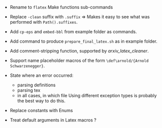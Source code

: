 - Rename to `flatex`
  Make functions sub-commands

- Replace `-clean` suffix with `.suffix`
  => Makes it easy to see what was performed with `Path().suffixes`.

- Add `cp-eps` and `embed-bbl` from example folder as commands.

- Add command to produce `prepare_final_latex.sh` as in example folder.

- Add comment-stripping function, supported by *arxiv_latex_cleaner*.

- Support name placeholder macros of the form `\def\arnold/{Arnold Schwarzenegger}`.
- State where an error occurred:
  + parsing definitions
  + parsing tex
  + in all cases, in which file
  Using different exception types is probably the best way to do this.

- Replace constants with Enums

- Treat default arguments in Latex macros ?
